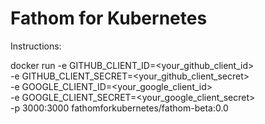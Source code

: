 # Fathom for Kubernetes
Instructions: 

docker run -e GITHUB_CLIENT_ID=<your_github_client_id> \
           -e GITHUB_CLIENT_SECRET=<your_github_client_secret> \
           -e GOOGLE_CLIENT_ID=<your_google_client_id> \
           -e GOOGLE_CLIENT_SECRET=<your_google_client_secret> \
           -p 3000:3000 fathomforkubernetes/fathom-beta:0.0